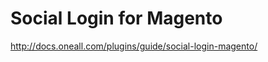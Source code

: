 Social Login for Magento
====================

http://docs.oneall.com/plugins/guide/social-login-magento/
